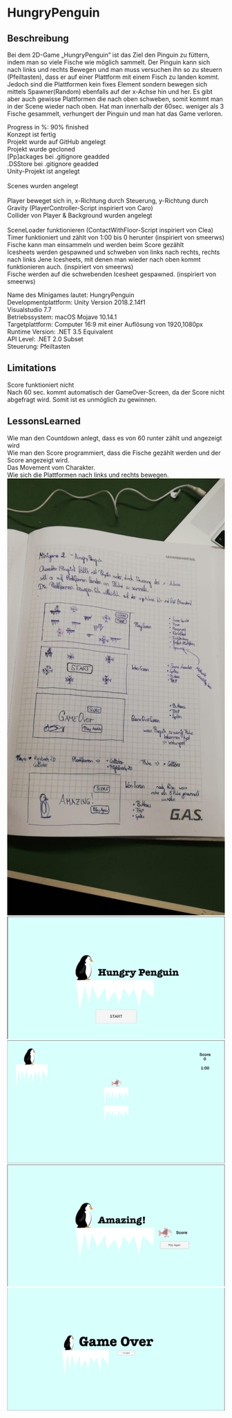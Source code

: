 # HungryPenguin

<h2> Beschreibung</h2>
<p>Bei  dem 2D-Game „HungryPenguin“ ist das Ziel den Pinguin zu füttern, indem man so viele Fische wie möglich sammelt. Der Pinguin kann sich nach links und rechts Bewegen und man muss versuchen ihn so zu steuern (Pfeiltasten), dass er auf einer Plattform mit einem Fisch zu landen kommt.   Jedoch sind die Plattformen kein fixes Element sondern bewegen sich mittels Spawner(Random) ebenfalls auf der x-Achse hin und her. Es gibt aber auch gewisse Plattformen die nach oben schweben, somit kommt man in der Scene wieder nach oben.
Hat man innerhalb der 60sec. weniger als 3 Fische gesammelt, verhungert der Pinguin und man hat das Game verloren. </p>


Progress in %:  90% finished 
<br>
                Konzept ist fertig 
<br>
                Projekt wurde auf GitHub angelegt
<br>
                Projekt wurde gecloned
<br>
                [Pp]ackages bei .gitignore geadded
<br>
                .DSStore bei .gitignore geadded
<br>
                Unity-Projekt ist angelegt
<br>                
                Scenes wurden angelegt
<br>                
                Player beweget sich in, x-Richtung durch Steuerung, y-Richtung durch Gravity
                (PlayerController-Script inspiriert von Caro)
<br>
                Collider von Player & Background wurden angelegt
<br>                
                SceneLoader funktionieren (ContactWithFloor-Script inspiriert von Clea)
<br>
                Timer funktioniert und zählt von 1:00 bis 0 herunter (inspiriert von smeerws)
<br>
                Fische kann man einsammeln und werden beim Score gezählt
<br>
                Icesheets werden gespawned und schweben von links nach rechts, rechts nach links
                Jene Icesheets, mit denen man wieder nach oben kommt funktionieren auch. (inspiriert von smeerws)
<br>
                Fische werden auf die schwebenden Icesheet gespawned. (inspiriert von smeerws)
                


Name des Minigames lautet: HungryPenguin
<br>
Developmentplattform: Unity Version 2018.2.14f1 
<br>
Visualstudio 7.7 
<br>
Betriebssystem: macOS Mojave 10.14.1
<br>
Targetplattform: Computer 16:9 mit einer Auflösung von 1920,1080px 
<br>
Runtime Version: .NET 3.5 Equivalent
<br>
API Level: .NET 2.0 Subset
<br>
Steuerung: Pfeiltasten
<br>
<h2> Limitations</h2>
Score funktioniert nicht
<br>
Nach 60 sec. kommt automatisch der GameOver-Screen, da der Score nicht abgefragt wird. Somit ist es unmöglich zu gewinnen. 
<h2>LessonsLearned</h2>
Wie man den Countdown anlegt, dass es von 60 runter zählt und angezeigt wird
<br>
Wie man den Score programmiert, dass die Fische gezählt werden und der Score angezeigt wird.
<br>
Das Movement vom Charakter.
<br> 
Wie sich die Plattformen nach links und rechts bewegen.



<img src="Screenshots/concept.jpeg">
<img src="Screenshots/Intro.png">
<img src="Screenshots/Play.png">
<img src="Screenshots/Won.png">
<img src="Screenshots/GameOver.png">



